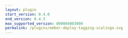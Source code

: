 ```yaml
---
layout: plugin
start_version: 0.4.0
end_version: 0.4.3
max_supported_version: 000004003000
permalink: /plugins/ember-deploy-tagging-scalingo.svg
---
```

